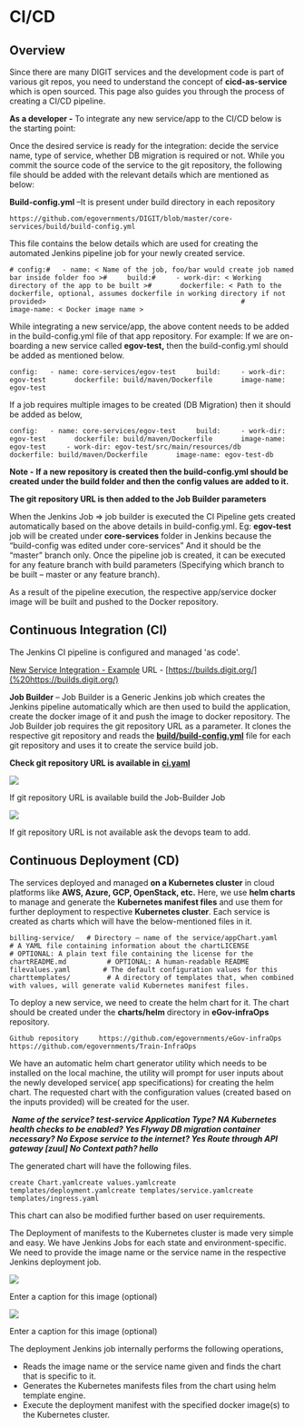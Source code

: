 # CI/CD

## Overview <a id="overview"></a>

Since there are many DIGIT services and the development code is part of various git repos, you need to understand the concept of **cicd-as-service** which is open sourced. This page also guides you through the process of creating a CI/CD pipeline.

**As a developer -** To integrate any new service/app to the CI/CD below is the starting point:

Once the desired service is ready for the integration: decide the service name, type of service, whether DB migration is required or not. While you commit the source code of the service to the git repository, the following file should be added with the relevant details which are mentioned as below:

**Build-config.yml** –It is present under build directory in each repository

```text
https://github.com/egovernments/DIGIT/blob/master/core-services/build/build-config.yml
```

This file contains the below details which are used for creating the automated Jenkins pipeline job for your newly created service.

```text
# config:#   - name: < Name of the job, foo/bar would create job named bar inside folder foo >#     build:#     - work-dir: < Working directory of the app to be built >#       dockerfile: < Path to the dockerfile, optional, assumes dockerfile in working directory if not provided>                                                #       image-name: < Docker image name >
```

While integrating a new service/app, the above content needs to be added in the build-config.yml file of that app repository. For example: If we are on-boarding a new service called **egov-test,** then the build-config.yml should be added as mentioned below.

```text
config:   - name: core-services/egov-test     build:     - work-dir: egov-test       dockerfile: build/maven/Dockerfile       image-name: egov-test
```

If a job requires multiple images to be created \(DB Migration\) then it should be added as below,

```text
config:   - name: core-services/egov-test     build:     - work-dir: egov-test       dockerfile: build/maven/Dockerfile       image-name: egov-test     - work-dir: egov-test/src/main/resources/db       dockerfile: build/maven/Dockerfile       image-name: egov-test-db
```

**Note -** **If a new repository is created then the build-config.yml should be created under the build folder and then the config values are added to it.**

**The git repository URL is then added to the Job Builder parameters**

When the Jenkins Job =&gt; job builder is executed the CI Pipeline gets created automatically based on the above details in build-config.yml. Eg: **egov-test** job will be created under **core-services** folder in Jenkins because the “build-config was edited under core-services” And it should be the “master” branch only. Once the pipeline job is created, it can be executed for any feature branch with build parameters \(Specifying which branch to be built – master or any feature branch\).

As a result of the pipeline execution, the respective app/service docker image will be built and pushed to the Docker repository.

## **Continuous Integration \(CI\)** <a id="continuous-integration-ci"></a>

The Jenkins CI pipeline is configured and managed 'as code'.

​[New Service Integration - Example](https://digit-discuss.atlassian.net/wiki/spaces/DOPS/pages/111673399/New+Service+Integration+-+Example) URL - [https://builds.digit.org/](%20https://builds.digit.org/​)​

**Job Builder** – Job Builder is a Generic Jenkins job which creates the Jenkins pipeline automatically which are then used to build the application, create the docker image of it and push the image to docker repository. The Job Builder job requires the git repository URL as a parameter. It clones the respective git repository and reads the [**build/build-config.yml**](https://github.com/egovernments/DIGIT/blob/master/core-services/build/build-config.yml) file for each git repository and uses it to create the service build job.

‌**Check git repository URL is available in** [**ci.yaml**](https://github.com/egovernments/DIGIT-DevOps/blob/master/deploy-as-code/helm/environments/ci.yaml)​[‌](https://github.com/egovernments/eGov-infraOps/blob/master/helm/environments/ci.yaml)‌

![](https://gblobscdn.gitbook.com/assets%2F-MERG_iQW5oN4ukgXP8K%2Fsync%2F3b7e0c5ac4c5064192777b45de690069ff11a674.png?alt=media)

If git repository URL is available build the Job-Builder Job

![](https://gblobscdn.gitbook.com/assets%2F-MERG_iQW5oN4ukgXP8K%2Fsync%2F402d59e5650213e9bbd0631717d6201307e02e2f.png?alt=media)

If git repository URL is not available ask the devops team to add.

## **Continuous Deployment \(CD\)**‌ <a id="continuous-deployment-cd"></a>

The services deployed and managed **on a Kubernetes cluster** in cloud platforms like **AWS, Azure, GCP, OpenStack, etc.** Here, we use **helm charts** to manage and generate the **Kubernetes manifest files** and use them for further deployment to respective **Kubernetes cluster**. Each service is created as charts which will have the below-mentioned files in it.

```text
billing-service/   # Directory – name of the service/appChart.yaml         # A YAML file containing information about the chartLICENSE            # OPTIONAL: A plain text file containing the license for the chartREADME.md          # OPTIONAL: A human-readable README filevalues.yaml        # The default configuration values for this charttemplates/         # A directory of templates that, when combined with values, will generate valid Kubernetes manifest files.
```

To deploy a new service, we need to create the helm chart for it. The chart should be created under the **charts/helm** directory in **eGov-infraOps** repository.

```text
Github repository     https://github.com/egovernments/eGov-infraOps    https://github.com/egovernments/Train-InfraOps
```

We have an automatic helm chart generator utility which needs to be installed on the local machine, the utility will prompt for user inputs about the newly developed service\( app specifications\) for creating the helm chart. The requested chart with the configuration values \(created based on the inputs provided\) will be created for the user.

‌ _**Name of the service? test-service Application Type? NA Kubernetes health checks to be enabled? Yes Flyway DB migration container necessary? No Expose service to the internet? Yes Route through API gateway \[zuul\] No Context path? hello**_‌

The generated chart will have the following files.

```text
create Chart.yamlcreate values.yamlcreate templates/deployment.yamlcreate templates/service.yamlcreate templates/ingress.yaml
```

This chart can also be modified further based on user requirements.

The Deployment of manifests to the Kubernetes cluster is made very simple and easy. We have Jenkins Jobs for each state and environment-specific. We need to provide the image name or the service name in the respective Jenkins deployment job.

![](https://gblobscdn.gitbook.com/assets%2F-MERG_iQW5oN4ukgXP8K%2Fsync%2Fe39a9063f0ae56f845ba2230786302c0d4e957e6.png?alt=media)

Enter a caption for this image \(optional\)

![](https://gblobscdn.gitbook.com/assets%2F-MERG_iQW5oN4ukgXP8K%2Fsync%2F5e19cdbb9eb18d76fdd2b4f28c5aed5c8bf377e2.png?alt=media)

Enter a caption for this image \(optional\)

‌The deployment Jenkins job internally performs the following operations,‌

* Reads the image name or the service name given and finds the chart that is specific to it.
* Generates the Kubernetes manifests files from the chart using helm template engine.
* Execute the deployment manifest with the specified docker image\(s\) to the Kubernetes cluster.

